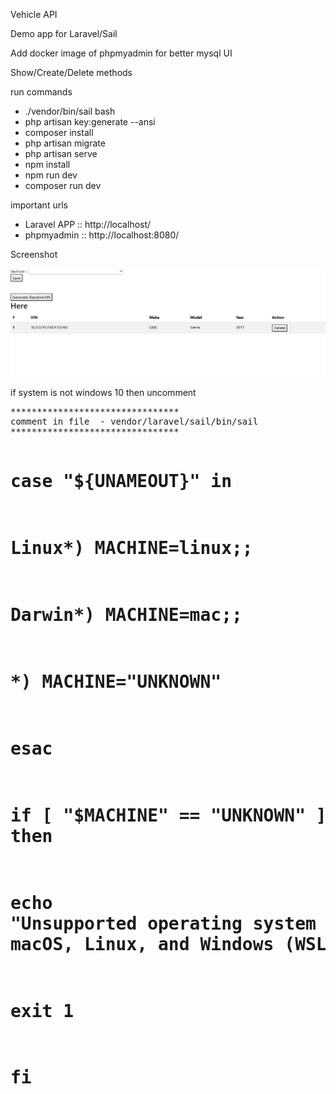 <p>Vehicle API</p>
<p>Demo app for Laravel/Sail</p>
<p>Add docker image of phpmyadmin for better mysql UI</p>
<p>Show/Create/Delete methods</p>
<p>run commands</p>
<ul>
    <li>./vendor/bin/sail bash</li>
    <li>php artisan key:generate --ansi</li>
    <li>composer install</li>
    <li>php artisan migrate</li>
    <li>php artisan serve</li>
    <li>npm install</li>
    <li>npm run dev</li>
    <li>composer run dev</li>
</ul>

<p>important urls</p>
<ul>
    <li>Laravel APP :: http://localhost/</li>
    <li>phpmyadmin :: http://localhost:8080/</li>
</ul>

<p>Screenshot</p>
<img src="screenshot.png" />


<p>if system is not windows 10 then uncomment</p>
<pre>
********************************
comment in file  - vendor/laravel/sail/bin/sail 
********************************

# case "${UNAMEOUT}" in
#     Linux*)             MACHINE=linux;;
#     Darwin*)            MACHINE=mac;;
#     *)                  MACHINE="UNKNOWN"
# esac

# if [ "$MACHINE" == "UNKNOWN" ]; then
#     echo "Unsupported operating system [$(uname -s)]. Laravel Sail supports macOS, Linux, and Windows (WSL2)." >&2

#     exit 1
# fi
</pre>
